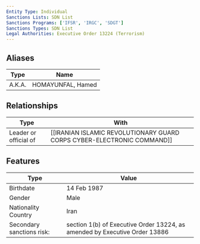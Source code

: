 ```yaml
---
Entity Type: Individual
Sanctions Lists: SDN List
Sanctions Programs: ['IFSR', 'IRGC', 'SDGT']
Sanctions Types: SDN List
Legal Authorities: Executive Order 13224 (Terrorism)
---
```


## Aliases
| Type  | Name      | 
|-------|-----------|
| A.K.A. | HOMAYUNFAL, Hamed |

## Relationships
| Type  | With      | 
|-------|-----------|
| Leader or official of | [[IRANIAN ISLAMIC REVOLUTIONARY GUARD CORPS CYBER-ELECTRONIC COMMAND]] |

## Features
| Type  | Value      |
|-------|------------|
| Birthdate | 14 Feb 1987 |
| Gender | Male |
| Nationality Country | Iran |
| Secondary sanctions risk: | section 1(b) of Executive Order 13224, as amended by Executive Order 13886 |
